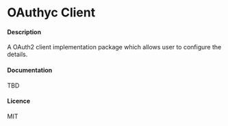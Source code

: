# OAuthyc Client

#### Description

A OAuth2 client implementation package which allows user to configure the details.

#### Documentation

TBD

#### Licence

MIT